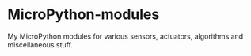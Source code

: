 # MicroPython-modules
My MicroPython modules for various sensors, actuators, algorithms and miscellaneous stuff.
